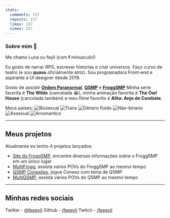 ```yaml
---
stats:
  comments: 157
  reposts: 157
  likes: 157
  views: 157
---
```


### Sobre mim 🌸

Me chamo Luna ou feyli (com **f** minusculo!)

Eu gosto de narrar RPG, escrever historias e criar universos.
Faço curso de teatro (e sou **quase** oficialmente atriz).
Sou programadora Front-end e aspirante a UI designer desde 2019.

Gosto de assistir **[Ordem Paranormal](https://twitter.com/OrdemParanormal)**, **[QSMP](https://twitter.com/QSMPGlobal)** e **[FroggSMP](https://twitter.com/FroggersTV)**
Minha serie favorita é **The Wilds** (cancelada 😭), minha animação favorita é **The Owl House** (cancelada também) e meu filme favorito é **Alita: Anjo de Combate**.

Meus países: ![Bissexual](/lgbt-flags/bi.svg "Bandeira Bissexual") ![Trans](/lgbt-flags/trans.svg "Bandeira Trans") ![Gênero fluido](/lgbt-flags/gender-fluid.svg "Bandeira Gênero fluido") ![Não-binario](/lgbt-flags/non-binary.svg "Bandeira Não-binario") ![Assexual](/lgbt-flags/asexual.svg "Bandeira Assexual") ![Arromantico](/lgbt-flags/arromantic.svg "Bandeira Arromantica")

---

## Meus projetos

Atualmente eu tenho 4 projetos lançados:

- [Site do FroggSMP](#froggsmp), encontre diversas informações sobre o FroggSMP em um único lugar
- [MultiFrogg](#multifrogg), assista varios POVs do FroggSMP ao mesmo tempo
- [QSMP Conexões](#qsmpconexoes), jogue Conexo com tema de QSMP
- [MultiQSMP](#multiqsmp), assista varios POVs do QSMP ao mesmo tempo

---

## Minhas redes sociais

Twitter - [@feeeyli](https://twitter.com/feeeyli)
Github - [/feeeyli](https://github.com/feeeyli)
Twitch - [/feeeyli](https://twitch.tv/feeeyli)